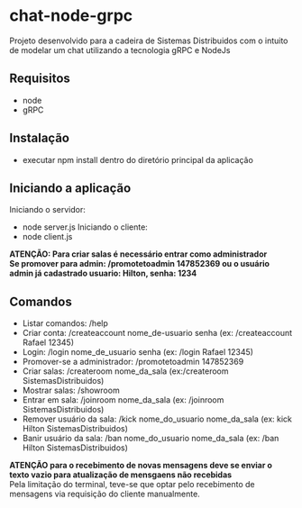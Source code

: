 # chat-node-grpc
Projeto desenvolvido para a cadeira de Sistemas Distribuidos com o intuito de modelar um chat utilizando a tecnologia gRPC e NodeJs

## Requisitos
* node 
* gRPC

## Instalação
* executar npm install dentro do diretório principal da aplicação

## Iniciando a aplicação
Iniciando o servidor:
* node server.js
Iniciando o cliente:
* node client.js

**ATENÇÃO: Para criar salas é necessário entrar como administrador** <br>
**Se promover para admin: /promotetoadmin 147852369 ou o usuário admin já cadastrado usuario: Hilton, senha: 1234**

## Comandos
* Listar comandos: /help
* Criar conta: /createaccount nome_de-usuario senha (ex: /createaccount Rafael 12345)
* Login: /login nome_de_usuario senha (ex: /login Rafael 12345)
* Promover-se a administrador: /promotetoadmin 147852369  
* Criar salas: /createroom nome_da_sala (ex:/createroom SistemasDistribuidos)
* Mostrar salas: /showroom
* Entrar em sala: /joinroom nome_da_sala (ex: /joinroom SistemasDistribuidos)
* Remover usuário da sala: /kick nome_do_usuario nome_da_sala (ex: kick Hilton SistemasDistribuidos)
* Banir usuário da sala: /ban nome_do_usuario nome_da_sala (ex: /ban Hilton SistemasDistribuidos)

**ATENÇÃO para o recebimento de novas mensagens deve se enviar o texto vazio para atualização de mensgaens não recebidas**<br>
Pela limitação do terminal, teve-se que optar pelo recebimento de mensagens via requisição do cliente manualmente.
